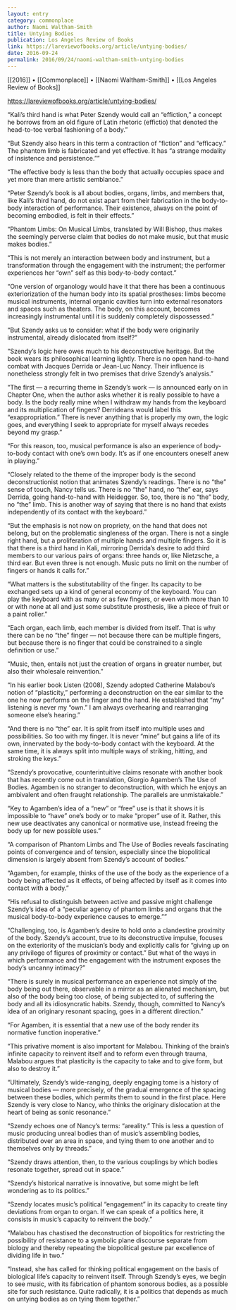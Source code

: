 ```yaml
---
layout: entry
category: commonplace
author: Naomi Waltham-Smith
title: Untying Bodies
publication: Los Angeles Review of Books
link: https://lareviewofbooks.org/article/untying-bodies/
date: 2016-09-24
permalink: 2016/09/24/naomi-waltham-smith-untying-bodies
---
```


[[2016]] • [[Commonplace]] • [[Naomi Waltham-Smith]] • [[Los Angeles Review of Books]]

https://lareviewofbooks.org/article/untying-bodies/

“Kali’s third hand is what Peter Szendy would call an “effiction,” a concept he borrows from an old figure of Latin rhetoric (effictio) that denoted the head-to-toe verbal fashioning of a body.”

“But Szendy also hears in this term a contraction of “fiction” and “efficacy.” The phantom limb is fabricated and yet effective. It has “a strange modality of insistence and persistence.””

“The effective body is less than the body that actually occupies space and yet more than mere artistic semblance.”

“Peter Szendy’s book is all about bodies, organs, limbs, and members that, like Kali’s third hand, do not exist apart from their fabrication in the body-to-body interaction of performance. Their existence, always on the point of becoming embodied, is felt in their effects.”

“Phantom Limbs: On Musical Limbs, translated by Will Bishop, thus makes the seemingly perverse claim that bodies do not make music, but that music makes bodies.”

“This is not merely an interaction between body and instrument, but a transformation through the engagement with the instrument; the performer experiences her “own” self as this body-to-body contact.”

“One version of organology would have it that there has been a continuous exteriorization of the human body into its spatial prostheses: limbs become musical instruments, internal organic cavities turn into external resonators and spaces such as theaters. The body, on this account, becomes increasingly instrumental until it is suddenly completely dispossessed.”

“But Szendy asks us to consider: what if the body were originarily instrumental, already dislocated from itself?”

“Szendy’s logic here owes much to his deconstructive heritage. But the book wears its philosophical learning lightly. There is no open hand-to-hand combat with Jacques Derrida or Jean-Luc Nancy. Their influence is nonetheless strongly felt in two premises that drive Szendy’s analysis.”

“The first — a recurring theme in Szendy’s work — is announced early on in Chapter One, when the author asks whether it is really possible to have a body. Is the body really mine when I withdraw my hands from the keyboard and its multiplication of fingers? Derrideans would label this “exappropriation.” There is never anything that is properly my own, the logic goes, and everything I seek to appropriate for myself always recedes beyond my grasp.”

“For this reason, too, musical performance is also an experience of body-to-body contact with one’s own body. It’s as if one encounters oneself anew in playing.”

“Closely related to the theme of the improper body is the second deconstructionist notion that animates Szendy’s readings. There is no “the” sense of touch, Nancy tells us. There is no “the” hand, no “the” ear, says Derrida, going hand-to-hand with Heidegger. So, too, there is no “the” body, no “the” limb. This is another way of saying that there is no hand that exists independently of its contact with the keyboard.”

“But the emphasis is not now on propriety, on the hand that does not belong, but on the problematic singleness of the organ. There is not a single right hand, but a proliferation of multiple hands and multiple fingers. So it is that there is a third hand in Kali, mirroring Derrida’s desire to add third members to our various pairs of organs: three hands or, like Nietzsche, a third ear. But even three is not enough. Music puts no limit on the number of fingers or hands it calls for.”

“What matters is the substitutability of the finger. Its capacity to be exchanged sets up a kind of general economy of the keyboard. You can play the keyboard with as many or as few fingers, or even with more than 10 or with none at all and just some substitute prosthesis, like a piece of fruit or a paint roller.”

“Each organ, each limb, each member is divided from itself. That is why there can be no “the” finger — not because there can be multiple fingers, but because there is no finger that could be constrained to a single definition or use.”

“Music, then, entails not just the creation of organs in greater number, but also their wholesale reinvention.”

“In his earlier book Listen (2008), Szendy adopted Catherine Malabou’s notion of “plasticity,” performing a deconstruction on the ear similar to the one he now performs on the finger and the hand. He established that “my” listening is never my “own.” I am always overhearing and rearranging someone else’s hearing.”

“And there is no “the” ear. It is split from itself into multiple uses and possibilities. So too with my finger. It is never “mine” but gains a life of its own, innervated by the body-to-body contact with the keyboard. At the same time, it is always split into multiple ways of striking, hitting, and stroking the keys.”

“Szendy’s provocative, counterintuitive claims resonate with another book that has recently come out in translation, Giorgio Agamben’s The Use of Bodies. Agamben is no stranger to deconstruction, with which he enjoys an ambivalent and often fraught relationship. The parallels are unmistakable.”

“Key to Agamben’s idea of a “new” or “free” use is that it shows it is impossible to “have” one’s body or to make “proper” use of it. Rather, this new use deactivates any canonical or normative use, instead freeing the body up for new possible uses.”

“A comparison of Phantom Limbs and The Use of Bodies reveals fascinating points of convergence and of tension, especially since the biopolitical dimension is largely absent from Szendy’s account of bodies.”

“Agamben, for example, thinks of the use of the body as the experience of a body being affected as it effects, of being affected by itself as it comes into contact with a body.”

“His refusal to distinguish between active and passive might challenge Szendy’s idea of a “peculiar agency of phantom limbs and organs that the musical body-to-body experience causes to emerge.””

“Challenging, too, is Agamben’s desire to hold onto a clandestine proximity of the body. Szendy’s account, true to its deconstructive impulse, focuses on the exteriority of the musician’s body and explicitly calls for “giving up on any privilege of figures of proximity or contact.” But what of the ways in which performance and the engagement with the instrument exposes the body’s uncanny intimacy?”

“There is surely in musical performance an experience not simply of the body being out there, observable in a mirror as an alienated mechanism, but also of the body being too close, of being subjected to, of suffering the body and all its idiosyncratic habits. Szendy, though, committed to Nancy’s idea of an originary resonant spacing, goes in a different direction.”

“For Agamben, it is essential that a new use of the body render its normative function inoperative.”

“This privative moment is also important for Malabou. Thinking of the brain’s infinite capacity to reinvent itself and to reform even through trauma, Malabou argues that plasticity is the capacity to take and to give form, but also to destroy it.”

“Ultimately, Szendy’s wide-ranging, deeply engaging tome is a history of musical bodies — more precisely, of the gradual emergence of the spacing between these bodies, which permits them to sound in the first place. Here Szendy is very close to Nancy, who thinks the originary dislocation at the heart of being as sonic resonance.”

“Szendy echoes one of Nancy’s terms: “areality.” This is less a question of music producing unreal bodies than of music’s assembling bodies, distributed over an area in space, and tying them to one another and to themselves only by threads.”

“Szendy draws attention, then, to the various couplings by which bodies resonate together, spread out in space.”

“Szendy’s historical narrative is innovative, but some might be left wondering as to its politics.”

“Szendy locates music’s political “engagement” in its capacity to create tiny deviations from organ to organ. If we can speak of a politics here, it consists in music’s capacity to reinvent the body.”

“Malabou has chastised the deconstruction of biopolitics for restricting the possibility of resistance to a symbolic plane discourse separate from biology and thereby repeating the biopolitical gesture par excellence of dividing life in two.”

“Instead, she has called for thinking political engagement on the basis of biological life’s capacity to reinvent itself. Through Szendy’s eyes, we begin to see music, with its fabrication of phantom sonorous bodies, as a possible site for such resistance. Quite radically, it is a politics that depends as much on untying bodies as on tying them together.”

